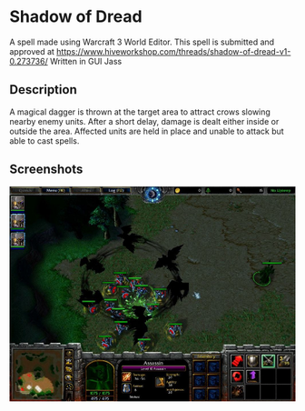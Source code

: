 # Shadow of Dread
A spell made using Warcraft 3 World Editor. This spell is submitted and approved at https://www.hiveworkshop.com/threads/shadow-of-dread-v1-0.273736/ Written in GUI Jass

## Description
A magical dagger is thrown at the target area to attract crows slowing nearby enemy units. After a short delay, damage is dealt either inside or outside the area. Affected units are held in place and unable to attack but able to cast spells.

## Screenshots
![alt text](https://github.com/mebestaca/Shadow-of-Dread/blob/main/Screenshot/Shadow%20of%20Dread.jpg?raw=true)
